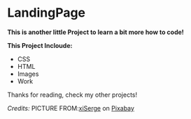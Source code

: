 # LandingPage

**This is another little Project to learn a bit more how to code!**

**This Project Incloude:**

- CSS
- HTML
- Images
- Work

Thanks for reading, check my other projects!

_Credits:_
PICTURE FROM:<a href="https://pixabay.com/de/users/xiserge-15871962/?utm_source=link-attribution&utm_medium=referral&utm_campaign=image&utm_content=8072071">xiSerge</a> on <a href="https://pixabay.com/de//?utm_source=link-attribution&utm_medium=referral&utm_campaign=image&utm_content=8072071">Pixabay</a>
